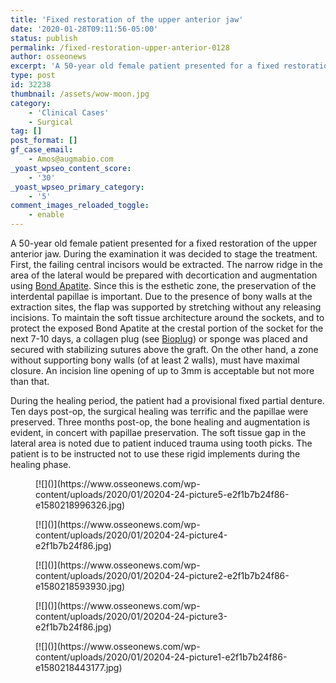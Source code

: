 ```yaml
---
title: 'Fixed restoration of the upper anterior jaw'
date: '2020-01-28T09:11:56-05:00'
status: publish
permalink: /fixed-restoration-upper-anterior-0128
author: osseonews
excerpt: 'A 50-year old female patient presented for a fixed restoration of the upper anterior jaw. During the examination it was decided to stage the treatment.'
type: post
id: 32238
thumbnail: /assets/wow-moon.jpg
category:
    - 'Clinical Cases'
    - Surgical
tag: []
post_format: []
gf_case_email:
    - Amos@augmabio.com
_yoast_wpseo_content_score:
    - '30'
_yoast_wpseo_primary_category:
    - '5'
comment_images_reloaded_toggle:
    - enable
---
```

A 50-year old female patient presented for a fixed restoration of the upper anterior jaw. During the examination it was decided to stage the treatment. First, the failing central incisors would be extracted. The narrow ridge in the area of the lateral would be prepared with decortication and augmentation using [Bond Apatite](https://www.ddsgadget.com/bond-apatite-bone-graft-cement.html). Since this is the esthetic zone, the preservation of the interdental papillae is important. Due to the presence of bony walls at the extraction sites, the flap was supported by stretching without any releasing incisions. To maintain the soft tissue architecture around the sockets, and to protect the exposed Bond Apatite at the crestal portion of the socket for the next 7-10 days, a collagen plug (see [Bioplug](https://www.ddsgadget.com/collagen-wound-dressing-plug.html)) or sponge was placed and secured with stabilizing sutures above the graft. On the other hand, a zone without supporting bony walls (of at least 2 walls), must have maximal closure. An incision line opening of up to 3mm is acceptable but not more than that.

During the healing period, the patient had a provisional fixed partial denture. Ten days post-op, the surgical healing was terrific and the papillae were preserved. Three months post-op, the bone healing and augmentation is evident, in concert with papillae preservation. The soft tissue gap in the lateral area is noted due to patient induced trauma using tooth picks. The patient is to be instructed not to use these rigid implements during the healing phase.

<div class="foogallery foogallery-container foogallery-default foogallery-lightbox-foobox fg-gutter-10 fg-center fg-default fg-light fg-border-thin fg-shadow-small fg-loading-default fg-loaded-fade-in fg-custom fg-caption-hover fg-hover-fade fg-hover-zoom" data-fg-common-fields="1" data-foogallery="{"item":{"showCaptionTitle":true,"showCaptionDescription":true},"lazy":true,"src":"data-src-fg","srcset":"data-srcset-fg"}" id="foogallery-gallery-32243"><div class="fg-item"><figure class="fg-item-inner">[<span class="fg-image-wrap">![]()</span>](https://www.osseonews.com/wp-content/uploads/2020/01/20204-24-picture5-e2f1b7b24f86-e1580218996326.jpg)<figcaption class="fg-caption"><div class="fg-caption-inner"></div></figcaption></figure><div class="fg-loader"></div></div><div class="fg-item"><figure class="fg-item-inner">[<span class="fg-image-wrap">![]()</span>](https://www.osseonews.com/wp-content/uploads/2020/01/20204-24-picture4-e2f1b7b24f86.jpg)<figcaption class="fg-caption"><div class="fg-caption-inner"></div></figcaption></figure><div class="fg-loader"></div></div><div class="fg-item"><figure class="fg-item-inner">[<span class="fg-image-wrap">![]()</span>](https://www.osseonews.com/wp-content/uploads/2020/01/20204-24-picture2-e2f1b7b24f86-e1580218593930.jpg)<figcaption class="fg-caption"><div class="fg-caption-inner"></div></figcaption></figure><div class="fg-loader"></div></div><div class="fg-item"><figure class="fg-item-inner">[<span class="fg-image-wrap">![]()</span>](https://www.osseonews.com/wp-content/uploads/2020/01/20204-24-picture3-e2f1b7b24f86.jpg)<figcaption class="fg-caption"><div class="fg-caption-inner"></div></figcaption></figure><div class="fg-loader"></div></div><div class="fg-item"><figure class="fg-item-inner">[<span class="fg-image-wrap">![]()</span>](https://www.osseonews.com/wp-content/uploads/2020/01/20204-24-picture1-e2f1b7b24f86-e1580218443177.jpg)<figcaption class="fg-caption"><div class="fg-caption-inner"></div></figcaption></figure><div class="fg-loader"></div></div></div>